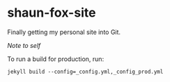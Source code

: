 shaun-fox-site
==============
Finally getting my personal site into Git.

*Note to self*

To run a build for production, run:
```
jekyll build --config=_config.yml,_config_prod.yml
```